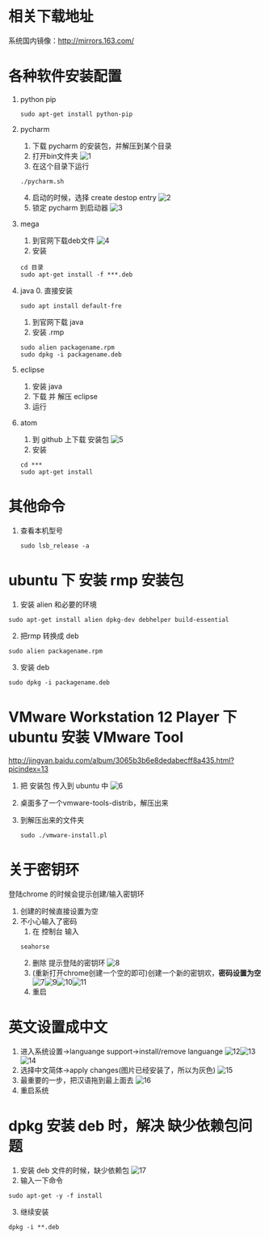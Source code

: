 # 相关下载地址
系统国内镜像：http://mirrors.163.com/

# 各种软件安装配置

1. python pip
    ```
    sudo apt-get install python-pip
    ```

2. pycharm
    1. 下载 pycharm 的安装包，并解压到某个目录
    2. 打开bin文件夹
    ![1]
    3. 在这个目录下运行
    ```
    ./pycharm.sh
    ```
    4. 启动的时候，选择 create destop entry
    ![2]
    5. 锁定 pycharm 到启动器
    ![3]

3. mega
    1. 到官网下载deb文件
    ![4]
    2. 安装
    ```
    cd 目录
    sudo apt-get install -f ***.deb
    ```

4. java
    0. 直接安装
    ```
    sudo apt install default-fre
    ```
    1. 到官网下载 java
    2. 安装 .rmp
    ```
    sudo alien packagename.rpm
    sudo dpkg -i packagename.deb
    ```

5. eclipse
    1. 安装 java
    2. 下载 并 解压 eclipse
    3. 运行

6. atom
    1. 到 github 上下载 安装包
    ![5]
    2. 安装
    ```
    cd ***
    sudo apt-get install
    ```

# 其他命令
1. 查看本机型号
    ```
    sudo lsb_release -a
    ```

# ubuntu 下 安装 rmp 安装包
1. 安装 alien 和必要的环境
```
sudo apt-get install alien dpkg-dev debhelper build-essential
```

2. 把rmp 转换成 deb
```
sudo alien packagename.rpm
```

3. 安装 deb
```
sudo dpkg -i packagename.deb
```

# VMware Workstation 12 Player 下 ubuntu 安装 VMware Tool
http://jingyan.baidu.com/album/3065b3b6e8dedabecff8a435.html?picindex=13
1. 把 安装包 传入到 ubuntu 中
    ![6]

2. 桌面多了一个vmware-tools-distrib，解压出来

3. 到解压出来的文件夹
    ```
    sudo ./vmware-install.pl
    ```


# 关于密钥环
登陆chrome 的时候会提示创建/输入密钥环
1. 创建的时候直接设置为空
2. 不小心输入了密码
    1. 在 控制台 输入
    ```
    seahorse
    ```
    2. 删除 提示登陆的密钥环
    ![8]
    3. (重新打开chrome创建一个空的即可)创建一个新的密钥欢，**密码设置为空**
    ![7]![9]![10]![11]
    4. 重启

# 英文设置成中文
1. 进入系统设置->languange support->install/remove languange
![12]![13]![14]
2. 选择中文简体->apply changes(图片已经安装了，所以为灰色)
![15]
3. 最重要的一步，把汉语拖到最上面去
![16]
4. 重启系统

# dpkg 安装 deb 时，解决 缺少依赖包问题
1. 安装 deb 文件的时候，缺少依赖包
![17]
2. 输入一下命令
```
sudo apt-get -y -f install
```
3. 继续安装
```
dpkg -i **.deb
```

[1]:assets/linux-01a07.png
[2]:assets/linux-a8c37.png
[3]:assets/linux-b10e7.png
[4]:assets/linux-db94b.png
[5]:assets/linux-f4746.png
[6]:assets/linux-bdafa.png
[7]:assets/linux-f9e79.png
[8]:assets/linux-96e77.png
[9]:assets/linux-7d32c.png
[10]:assets/linux-e3357.png
[11]:assets/linux-f5b79.png
[12]:assets/linux-d5e9e.png
[13]:assets/linux-5f245.png
[14]:assets/linux-eb8eb.png
[15]:assets/linux-35fb2.png
[16]:assets/linux-df7a8.png
[17]:assets/linux-fc902.png
